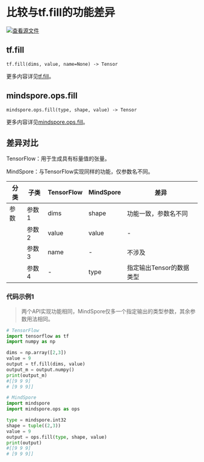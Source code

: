 # 比较与tf.fill的功能差异

[![查看源文件](https://mindspore-website.obs.cn-north-4.myhuaweicloud.com/website-images/r1.11/resource/_static/logo_source.png)](https://gitee.com/mindspore/docs/blob/r1.11/docs/mindspore/source_zh_cn/note/api_mapping/tensorflow_diff/fill.md)

## tf.fill

```text
tf.fill(dims, value, name=None) -> Tensor
```

更多内容详见[tf.fill](https://tensorflow.google.cn/versions/r2.6/api_docs/python/tf/fill)。

## mindspore.ops.fill

```text
mindspore.ops.fill(type, shape, value) -> Tensor
```

更多内容详见[mindspore.ops.fill](https://www.mindspore.cn/docs/zh-CN/r1.11/api_python/ops/mindspore.ops.fill.html)。

## 差异对比

TensorFlow：‎用于生成具有标量值的张量。

MindSpore：与TensorFlow实现同样的功能，仅参数名不同。

| 分类 | 子类 |TensorFlow | MindSpore | 差异 |
| --- | --- | --- | --- |---|
|参数 | 参数1 | dims | shape |功能一致，参数名不同 |
|  | 参数2 | value | value | - |
|  | 参数3 | name | - | 不涉及 |
|  | 参数4 | - | type | 指定输出Tensor的数据类型 |

### 代码示例1

> 两个API实现功能相同，MindSpore仅多一个指定输出的类型参数，其余参数用法相同。

```python
# TensorFlow
import tensorflow as tf
import numpy as np

dims = np.array([2,3])
value = 9
output = tf.fill(dims, value)
output_m = output.numpy()
print(output_m)
#[[9 9 9]
# [9 9 9]]

# MindSpore
import mindspore
import mindspore.ops as ops

type = mindspore.int32
shape = tuple((2,3))
value = 9
output = ops.fill(type, shape, value)
print(output)
#[[9 9 9]
# [9 9 9]]
```
